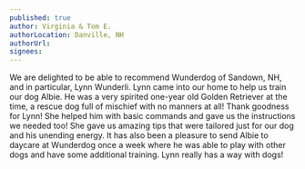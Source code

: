 ```yaml
---
published: true
author: Virginia & Tom E.
authorLocation: Danville, NH﻿﻿
authorUrl:
signees:
---
```


We are delighted to be able to recommend Wunderdog of Sandown, NH, and in particular, Lynn Wunderli. Lynn came into our home to help us train our dog Albie. He was a very spirited one-year old Golden Retriever at the time, a rescue dog full of mischief with no manners at all! Thank goodness for Lynn! She helped him with basic commands and gave us the instructions we needed too! She gave us amazing tips that were tailored just for our dog and his unending energy. It has also been a pleasure to send Albie to daycare at Wunderdog once a week where he was able to play with other dogs and have some additional training. Lynn really has a way with dogs!
